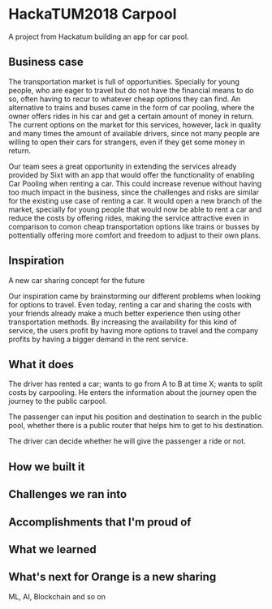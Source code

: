 # HackaTUM2018 Carpool

A project from Hackatum building an app for car pool.

## Business case

The transportation market is full of opportunities. Specially for young people, who are eager to travel but do not have the financial means to do so, often having to recur to whatever cheap options they can find. An alternative to trains and buses came in the form of car pooling, where the owner offers rides in his car and get a certain amount of money in return. The current options on the market for this services, however, lack in quality and many times the amount of available drivers, since not many people are willing to open their cars for strangers, even if they get some money in return. 

Our team sees a great opportunity in extending the services already provided by Sixt with an app that would offer the functionality of enabling Car Pooling when renting a car. This could increase revenue without having too much impact in the business, since the challenges and risks are similar for the existing use case of renting a car. It would open a new branch of the market, specially for young people that would now be able to rent a car and reduce the costs by offering rides, making the service attractive even in comparison to comon cheap transportation options like trains or busses by pottentially offering more comfort and freedom to adjust to their own plans.

## Inspiration
A new car sharing concept for the future 

Our inspiration came by brainstorming our different problems when looking for options to travel. Even today, renting a car and sharing the costs with your friends already make a much better experience then using other transportation methods. By increasing the availability for this kind of service, the users profit by having more options to travel and the company profits by having a bigger demand in the rent service.

## What it does
The driver has rented a car; wants to go from A to B at time X; wants to split costs by carpooling. He enters the information about the journey open the journey to the public carpool.

The passenger can input his position and destination to search in the public pool, whether there is a public router that helps him to get to his destination.  

The driver can decide whether he will give the passenger a ride or not.


## How we built it

## Challenges we ran into

## Accomplishments that I'm proud of

## What we learned

## What's next for Orange is a new sharing
 ML, AI, Blockchain and so on
